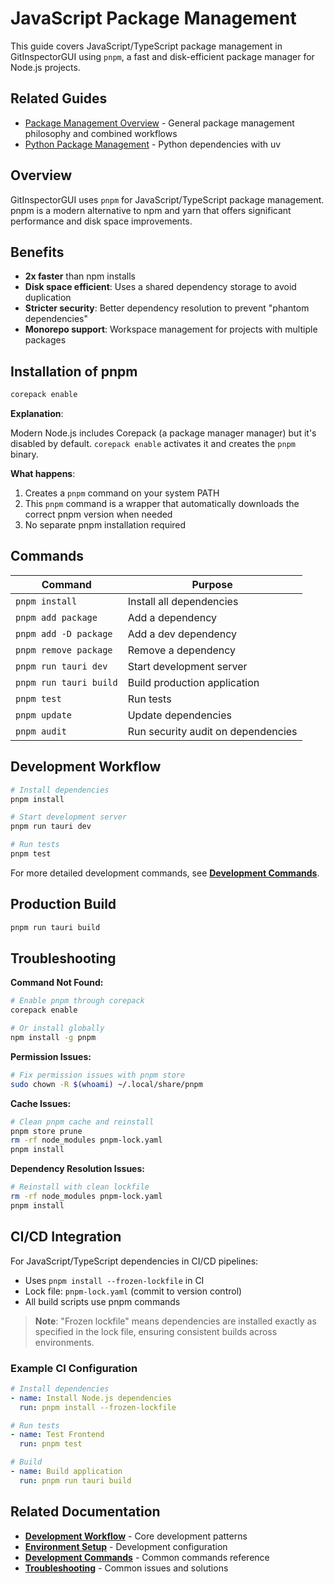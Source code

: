 # JavaScript Package Management

This guide covers JavaScript/TypeScript package management in GitInspectorGUI using `pnpm`, a fast and disk-efficient package manager for Node.js projects.

## Related Guides

-   [Package Management Overview](package-management-overview.md) - General package management philosophy and combined workflows
-   [Python Package Management](python-package-management.md) - Python dependencies with uv

## Overview

GitInspectorGUI uses `pnpm` for JavaScript/TypeScript package management. pnpm is a modern alternative to npm and yarn that offers significant performance and disk space improvements.

## Benefits

-   **2x faster** than npm installs
-   **Disk space efficient**: Uses a shared dependency storage to avoid duplication
-   **Stricter security**: Better dependency resolution to prevent "phantom dependencies"
-   **Monorepo support**: Workspace management for projects with multiple packages

## Installation of pnpm

```bash
corepack enable
```

**Explanation**:

Modern Node.js includes Corepack (a package manager manager) but it's disabled by default. `corepack enable` activates it and creates the `pnpm` binary.

**What happens**:

1. Creates a `pnpm` command on your system PATH
2. This `pnpm` command is a wrapper that automatically downloads the correct pnpm version when needed
3. No separate pnpm installation required


## Commands

| Command                | Purpose                            |
| ---------------------- | ---------------------------------- |
| `pnpm install`         | Install all dependencies           |
| `pnpm add package`     | Add a dependency                   |
| `pnpm add -D package`  | Add a dev dependency               |
| `pnpm remove package`  | Remove a dependency                |
| `pnpm run tauri dev`   | Start development server           |
| `pnpm run tauri build` | Build production application       |
| `pnpm test`            | Run tests                          |
| `pnpm update`          | Update dependencies                |
| `pnpm audit`           | Run security audit on dependencies |

## Development Workflow

```bash
# Install dependencies
pnpm install

# Start development server
pnpm run tauri dev

# Run tests
pnpm test
```

For more detailed development commands, see **[Development Commands](development-commands.md)**.

## Production Build

```bash
pnpm run tauri build
```

## Troubleshooting

**Command Not Found:**

```bash
# Enable pnpm through corepack
corepack enable

# Or install globally
npm install -g pnpm
```

**Permission Issues:**

```bash
# Fix permission issues with pnpm store
sudo chown -R $(whoami) ~/.local/share/pnpm
```

**Cache Issues:**

```bash
# Clean pnpm cache and reinstall
pnpm store prune
rm -rf node_modules pnpm-lock.yaml
pnpm install
```

**Dependency Resolution Issues:**

```bash
# Reinstall with clean lockfile
rm -rf node_modules pnpm-lock.yaml
pnpm install
```

## CI/CD Integration

For JavaScript/TypeScript dependencies in CI/CD pipelines:

-   Uses `pnpm install --frozen-lockfile` in CI
-   Lock file: `pnpm-lock.yaml` (commit to version control)
-   All build scripts use pnpm commands

> **Note**: "Frozen lockfile" means dependencies are installed exactly as specified in the lock file, ensuring consistent builds across environments.

### Example CI Configuration

```yaml
# Install dependencies
- name: Install Node.js dependencies
  run: pnpm install --frozen-lockfile

# Run tests
- name: Test Frontend
  run: pnpm test

# Build
- name: Build application
  run: pnpm run tauri build
```

## Related Documentation

-   **[Development Workflow](development-workflow.md)** - Core development patterns
-   **[Environment Setup](environment-setup.md)** - Development configuration
-   **[Development Commands](development-commands.md)** - Common commands reference
-   **[Troubleshooting](troubleshooting.md)** - Common issues and solutions
